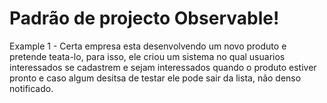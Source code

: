 # Padrão de projecto Observable!

Example 1 - Certa empresa esta desenvolvendo um novo produto e pretende teata-lo, para isso, ele criou um sistema no qual usuarios interessados se cadastrem e sejam interessados quando o produto estiver pronto e caso algum desitsa de testar ele pode sair da lista, não denso notificado.


